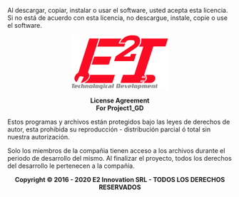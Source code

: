 Al descargar, copiar, instalar o usar el software, usted acepta esta licencia.
Si no está de acuerdo con esta licencia, no descargue, instale,
copie o use el software.

<p align="center"><img src="./Recursos/imagenes/Logo_Final.png" width="216px"><p>

<p align="center" style="font-weight: bolder;" >
                        License Agreement <br>
                          For Project1_GD <br>
<p>

Estos programas y archivos están protegidos bajo las leyes de derechos
de autor, esta prohibida su reproducción - distribución parcial ó total sin nuestra autorización.

Solo los miembros de la compañia tienen acceso a los archivos durante el periodo de desarrollo del mismo. Al finalizar el proyecto, todos los derechos del desarrollo le pertenecen a la compañía.

<p align="center" style="font-weight: bolder;" >
<strong>Copyright © 2016 - 2020 E2 Innovation SRL</strong> - TODOS LOS DERECHOS RESERVADOS
<p>
